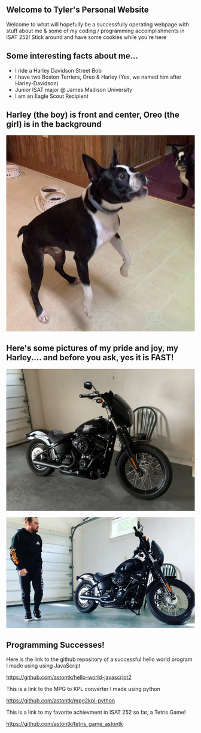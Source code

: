## Welcome to Tyler's Personal Website

Welcome to what will hopefully be a successfully operating webpage with stuff about me & some of my coding / programming accomplishments in ISAT 252! Stick around and have some cookies while you're here

## Some interesting facts about me...
- I ride a Harley Davidson Street Bob
- I have two Boston Terriers, Oreo & Harley (Yes, we named him after Harley-Davidson)
- Junior ISAT major @ James Madison University
- I am an Eagle Scout Recipient

## Harley (the boy) is front and center, Oreo (the girl) is in the background

![](IMG_E1667.JPG)

## Here's some pictures of my pride and joy, my Harley.... and before you ask, yes it is FAST!

![](IMG_1534.JPG)

![](DKWO5998.JPG)

## Programming Successes!
Here is the link to the github repository of a successful hello world program I made using using JavaScript

https://github.com/astontk/hello-world-javascript2

This is a link to the MPG to KPL converter I made using python

https://github.com/astontk/mpg2kpl-python

This is a link to my favorite achievment in ISAT 252 so far, a Tetris Game!

https://github.com/astontk/tetris_game_astontk
